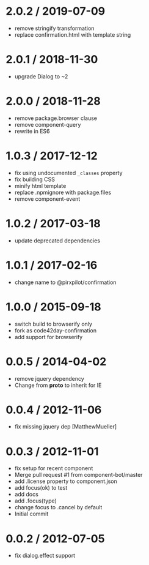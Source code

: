 
2.0.2 / 2019-07-09
==================

 * remove stringify transformation
 * replace confirmation.html with template string

2.0.1 / 2018-11-30
==================

 * upgrade Dialog to ~2

2.0.0 / 2018-11-28
==================

 * remove package.browser clause
 * remove component-query
 * rewrite in ES6

1.0.3 / 2017-12-12
==================

 * fix using undocumented `_classes` property
 * fix building CSS
 * minify html template
 * replace .npmignore with package.files
 * remove component-event

1.0.2 / 2017-03-18
==================

 * update deprecated dependencies

1.0.1 / 2017-02-16
==================

 * change name to @pirxpilot/confirmation

1.0.0 / 2015-09-18
==================

 * switch build to browserify only
 * fork as code42day-confirmation
 * add support for browserify

0.0.5 / 2014-04-02
==================

 * remove jquery dependency
 * Change from __proto__ to inherit for IE

0.0.4 / 2012-11-06
==================

  * fix missing jquery dep [MatthewMueller]

0.0.3 / 2012-11-01
==================

  * fix setup for recent component
  * Merge pull request #1 from component-bot/master
  * add .license property to component.json
  * add focus(ok) to test
  * add docs
  * add .focus(type)
  * change focus to .cancel by default
  * Initial commit

0.0.2 / 2012-07-05
==================

  * fix dialog.effect support
